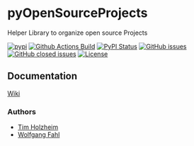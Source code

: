 # pyOpenSourceProjects
Helper Library to organize open source Projects

[![pypi](https://img.shields.io/pypi/pyversions/pyOpenSourceProjects)](https://pypi.org/project/pyOpenSourceProjects/)
[![Github Actions Build](https://github.com/WolfgangFahl/pyOpenSourceProjects/workflows/Build/badge.svg?branch=main)](https://github.com/WolfgangFahl/pyOpenSourceProjects/actions?query=workflow%3ABuild+branch%3Amain)
[![PyPI Status](https://img.shields.io/pypi/v/pyOpenSourceProjects.svg)](https://pypi.python.org/pypi/pyOpenSourceProjects/)
[![GitHub issues](https://img.shields.io/github/issues/WolfgangFahl/pyOpenSourceProjects.svg)](https://github.com/WolfgangFahl/pyOpenSourceProjects/issues)
[![GitHub closed issues](https://img.shields.io/github/issues-closed/WolfgangFahl/pyOpenSourceProjects.svg)](https://github.com/WolfgangFahl/pyOpenSourceProjects/issues/?q=is%3Aissue+is%3Aclosed)
[![License](https://img.shields.io/github/license/WolfgangFahl/pyOpenSourceProjects.svg)](https://www.apache.org/licenses/LICENSE-2.0)


## Documentation
[Wiki](https://wiki.bitplan.com/index.php/PyOpenSourceProjects)

### Authors
* [Tim Holzheim](https://www.semantic-mediawiki.org/wiki/Tim_Holzheim)
* [Wolfgang Fahl](http://www.bitplan.com/Wolfgang_Fahl)